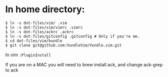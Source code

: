 # In home directory:
```
$ ln -s dot-files/vim/ .vim
$ ln -s dot-files/vim/vimrc .vimrc
$ ln -s dot-files/ackrc .ackrc
$ ln -s dot-files/gitconfig .gitconfig # Only if you're me.
$ cd dot-files/vim/bundle
$ git clone git@github.com:VundleVim/Vundle.vim.git
```
In vim `:PluginInstall`

If you are on a MAC you will need to brew install ack, and change ack-grep to ack
